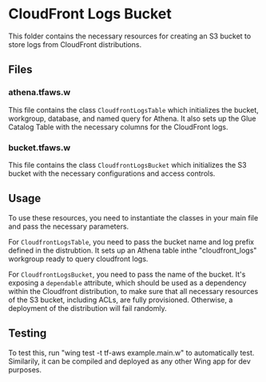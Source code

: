 # CloudFront Logs Bucket

This folder contains the necessary resources for creating an S3 bucket to store logs from CloudFront distributions.

## Files

### athena.tfaws.w

This file contains the class `CloudfrontLogsTable` which initializes the bucket, workgroup, database, and named query for Athena. It also sets up the Glue Catalog Table with the necessary columns for the CloudFront logs.

### bucket.tfaws.w

This file contains the class `CloudfrontLogsBucket` which initializes the S3 bucket with the necessary configurations and access controls.

## Usage

To use these resources, you need to instantiate the classes in your main file and pass the necessary parameters.

For `CloudfrontLogsTable`, you need to pass the bucket name and log prefix defined in the distrubtion. It sets up an Athena table inthe "cloudfront_logs" workgroup ready to query cloudfront logs.

For `CloudfrontLogsBucket`, you need to pass the name of the bucket. It's exposing a `dependable` attribute, which should be used as a dependency within the Cloudfront distribution, to make sure that all necessary resources of the S3 bucket, including ACLs, are fully provisioned. Otherwise, a deployment of the distribution will fail randomly.

## Testing

To test this, run "wing test -t tf-aws example.main.w" to automatically test. Similarily, it can be compiled and deployed as any other Wing app for dev purposes.



